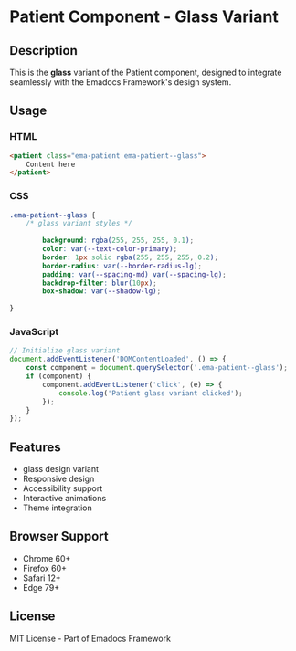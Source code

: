 # Patient Component - Glass Variant

## Description
This is the **glass** variant of the Patient component, designed to integrate seamlessly with the Emadocs Framework's design system.

## Usage

### HTML
```html
<patient class="ema-patient ema-patient--glass">
    Content here
</patient>
```

### CSS
```css
.ema-patient--glass {
    /* glass variant styles */
    
        background: rgba(255, 255, 255, 0.1);
        color: var(--text-color-primary);
        border: 1px solid rgba(255, 255, 255, 0.2);
        border-radius: var(--border-radius-lg);
        padding: var(--spacing-md) var(--spacing-lg);
        backdrop-filter: blur(10px);
        box-shadow: var(--shadow-lg);
    
}
```

### JavaScript
```javascript
// Initialize glass variant
document.addEventListener('DOMContentLoaded', () => {
    const component = document.querySelector('.ema-patient--glass');
    if (component) {
        component.addEventListener('click', (e) => {
            console.log('Patient glass variant clicked');
        });
    }
});
```

## Features
- glass design variant
- Responsive design
- Accessibility support
- Interactive animations
- Theme integration

## Browser Support
- Chrome 60+
- Firefox 60+
- Safari 12+
- Edge 79+

## License
MIT License - Part of Emadocs Framework
